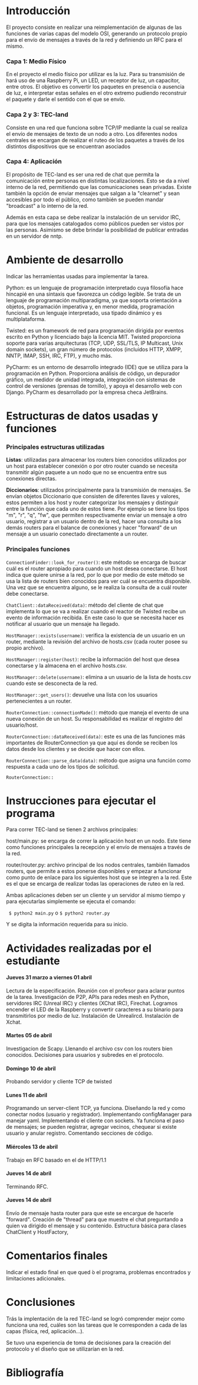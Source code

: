 # Introducción

El proyecto consiste en realizar una reimplementación de algunas de las funciones de varias capas del modelo OSI, generando un protocolo propio para el 
envío de mensajes a través de la red y definiendo un RFC para el mismo.

### Capa 1: Medio Físico
En el proyecto el medio físico por utilizar es la luz. Para su transmisión de hará uso de una Raspberry Pi, un LED, un receptor de luz, un capacitor, entre otros.
El objetivo es convertir los paquetes en presencia o ausencia de luz, e interpretar estas señales en el otro extremo pudiendo reconstruir el paquete y darle el sentido
con el que se envío.

### Capa 2 y 3: TEC-land
Consiste en una red que funciona sobre TCP/IP mediante la cual se realiza el envío de mensajes de texto de un nodo a otro. 
Los diferentes nodos centrales se encargan de realizar el ruteo de los paquetes a través de los distintos dispositivos que se encuentran asociados

### Capa 4: Aplicación
El propósito de TEC-land es ser una red de chat que permita la comunicación entre personas en distintas localizaciones. Esto se da a nivel
interno de la red, permitiendo que las comunicaciones sean privadas. Existe también la opción de enviar mensajes que salgan a la "clearnet" y sean
accesibles por todo el público, como también se pueden mandar "broadcast" a lo interno de la red.

Además en esta capa se debe realizar la instalación de un servidor IRC, para que los mensajes catalogados como públicos pueden ser vistos por las personas.
Asimismo se debe brindar la posibilidad de publicar entradas en un servidor de nntp.

# Ambiente de desarrollo

Indicar las herramientas usadas para implementar la tarea.

Python: es un lenguaje de programación interpretado cuya filosofía hace hincapié en una sintaxis que favorezca un código legible. Se trata de un lenguaje de programación multiparadigma, ya que soporta orientación a objetos, programación imperativa y, en menor medida, programación funcional. Es un lenguaje interpretado, usa tipado dinámico y es multiplataforma.

Twisted: es un framework de red para programación dirigida por eventos escrito en Python y licenciado bajo la licencia MIT. Twisted proporciona soporte para varias arquitecturas (TCP, UDP, SSL/TLS, IP Multicast, Unix domain sockets), un gran número de protocolos (incluidos HTTP, XMPP, NNTP, IMAP, SSH, IRC, FTP), y mucho más.

PyCharm: es un entorno de desarrollo integrado (IDE) que se utiliza para la programación en Python. Proporciona análisis de código, un depurador gráfico, un medidor de unidad integrada, integración con sistemas de control de versiones (prensas de tornillo), y apoya el desarrollo web con Django. PyCharm es desarrollado por la empresa checa JetBrains.



# Estructuras de datos usadas y funciones

### Principales estructuras utilizadas

**Listas**: utilizadas para almacenar los routers bien conocidos utilizados por un host para establecer conexión o por otro router cuando se necesita transmitir algún paquete a un nodo que no se encuentra entre sus conexiones directas.

**Diccionarios**: utilizados principalmente para la transmisión de mensajes. Se envían objetos Diccionario que consisten de diferentes llaves y valores, estos permiten a los host y router categorizar los mensajes y distinguir entre la función que cada uno de estos tiene. Por ejemplo se tiene los tipos "m", "r", "q", "fw", que permiten respectivamente enviar un mensaje a otro usuario, registrar a un usuario dentro de la red, hacer una consulta a los demás routers para el balance de conexiones y hacer "forward" de un mensaje a un usuario conectado directamente a un router.

### Principales funciones


```ConnectionFinder::look_for_router()```: este método se encarga de buscar cuál es el router apropiado para cuando un host desea conectarse. El host indica que quiere unirse a la red, por lo que por medio de este método se usa la lista de routers bien conocidos para ver cuál se encuentra disponible. Una vez que se encuentra alguno, se le realiza la consulta de a cuál router debe conectarse.

```ChatClient::dataReceived(data)```: método del cliente de chat que implementa lo que se va a realizar cuando el reactor de Twisted recibe un evento de información recibida. En este caso lo que se necesita hacer es notificar al usuario que un mensaje ha llegado.

```HostManager::exists(username)```: verifica la existencia de un usuario en un router, mediante la revisión del archivo de hosts.csv (cada router posee su propio archivo).

```HostManager::register(host)```: recibe la información del host que desea conectarse y la almacena en el archivo hosts.csv.

```HostManager::delete(username)```: elimina a un usuario de la lista de hosts.csv cuando este se desconecta de la red.

```HostManager::get_users()```: devuelve una lista con los usuarios pertenecientes a un router.

```RouterConnection::connectionMade()```: método que maneja el evento de una nueva conexión de un host. Su responsabilidad es realizar el registro del usuario/host.

```RouterConnection::dataReceived(data)```: este es una de las funciones más importantes de RouterConnection ya que aquí es donde se reciben los datos desde los clientes y se decide que hacer con ellos.

```RouterConnection::parse_data(data)```: método que asigna una función como respuesta a cada uno de los tipos de solicitud.

```RouterConnection::```



# Instrucciones para ejecutar el programa

Para correr TEC-land se tienen 2 archivos principales:

host/main.py: se encarga de correr la aplicación host en un nodo. Este tiene como funciones principales la recepción y el envío de mensajes a través de la red.

router/router.py: archivo principal de los nodos centrales, también llamados routers, que permite a estos ponerse disponibles y empezar a funcionar como punto de enlace para los siguientes host que se integren a la red. Este es el que se encarga de realizar todas las operaciones de ruteo en la red.

Ambas aplicaciones deben ser un cliente y un servidor al mismo tiempo y para ejecutarlas simplemente se ejecuta el comando:

``` $ python2 main.py``` o ```$ python2 router.py```

Y se digita la información requerida para su inicio.



# Actividades realizadas por el estudiante

#### Jueves 31 marzo a viernes 01 abril
Lectura de la especificación.
Reunión con el profesor para aclarar puntos de la tarea.
Investigación de P2P, APIs para redes mesh en Python, servidores IRC (Unreal IRC) y clientes (XChat IRC), Firechat.
Logramos encender el LED de la Raspberry y convertir caracteres a su binario para transmitirlos por medio de luz.
Instalación de Unrealircd.
Instalación de Xchat.

#### Martes 05 de abril
Investigacion de Scapy.
Llenando el archivo csv con los routers bien conocidos.
Decisiones para usuarios y subredes en el protocolo.

#### Domingo 10 de abril
Probando servidor y cliente TCP de twisted

#### Lunes 11 de abril
Programando un server-client TCP, ya funciona.
Diseñando la red y como conectar nodos (usuario y registrador).
Implementando configManager para manejar yaml.
Implementando el cliente con sockets.
Ya funciona el paso de mensajes; se pueden registrar, agregar vecinos, chequear si existe usuario y anular registro.
Comentando secciones de código.

#### Miércoles 13 de abril
Trabajo en RFC basado en el de HTTP/1.1

#### Jueves 14 de abril
Terminando RFC.

#### Jueves 14 de abril 
Envío de mensaje hasta router para que este se encargue de hacerle "forward". 
Creación de "thread" para que muestre el chat preguntando a quien va dirigido el mensaje y su contenido.
Estructura básica para clases ChatClient y HostFactory,

# Comentarios finales
Indicar el estado final en que qued ́o el programa, problemas encontrados y limitaciones adicionales.


# Conclusiones

Trás la implentación de la red TEC-land se logró comprender mejor como funciona una red, cuáles son las tareas que le corresponden a cada de las capas (física, red, aplicación...).

Se tuvo una experiencia de toma de decisiones para la creación del protocolo y el diseño que se utilizarían en la red. 


# Bibliografía

